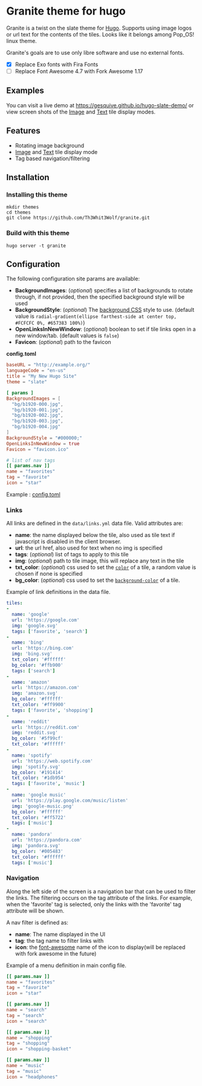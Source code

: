 # Granite theme for hugo

Granite is a twist on the slate theme for [Hugo](http://gohugo.io/). Supports using image logos or url text for the contents of the tiles. Looks like it belongs among Pop_OS! linux theme.

Granite's goals are to use only libre software and use no external fonts.

- [x] Replace Exo fonts with Fira Fonts 
- [ ] Replace Font Awesome 4.7 with Fork Awesome 1.17

## Examples

You can visit a live demo at https://gesquive.github.io/hugo-slate-demo/ or view
screen shots of the [Image](https://raw.githubusercontent.com/gesquive/slate/master/images/icon_tiles.png) and [Text](https://raw.githubusercontent.com/gesquive/slate/master/images/text_tiles.png) tile display modes.

## Features
 - Rotating image background
 - [Image](https://raw.githubusercontent.com/gesquive/slate/master/images/icon_tiles.png) and [Text](https://raw.githubusercontent.com/gesquive/slate/master/images/text_tiles.png) tile display mode
 - Tag based navigation/filtering


## Installation

### Installing this theme

    mkdir themes
    cd themes
    git clone https://github.com/Th3Whit3Wolf/granite.git

### Build with this theme

    hugo server -t granite

## Configuration

The following configuration site params are available:

- **BackgroundImages**: (_optional_) specifies a list of backgrounds to rotate through, if not provided, then the specified background style will be used
- **BackgroundStyle**: (_optional_) The [background CSS](https://developer.mozilla.org/en-US/docs/Web/CSS/background) style to use. (default value is `radial-gradient(ellipse farthest-side at center top, #FCFCFC 0%, #657383 100%)`)
- **OpenLinksInNewWindow**: (_optional_) boolean to set if tile links open in a new window/tab. (default values is `false`)
- **Favicon**: (_optional_) path to the favicon

**config.toml**

``` toml
baseURL = "http://example.org/"
languageCode = "en-us"
title = "My New Hugo Site"
theme = "slate"

[ params ]
BackgroundImages = [
  "bg/b1920-000.jpg",
  "bg/b1920-001.jpg",
  "bg/b1920-002.jpg",
  "bg/b1920-003.jpg",
  "bg/b1920-004.jpg"
]
BackgroundStyle = "#000000;"
OpenLinksInNewWindow = true
Favicon = "favicon.ico"

# list of nav tags
[[ params.nav ]]
name = "favorites"
tag = "favorite"
icon = "star"

```

Example : [config.toml](https://github.com/gesquive/hugo-slate-demo/blob/master/config.toml)

### Links

All links are defined in the `data/links.yml` data file. Valid attributes are:

- **name**: the name displayed below the tile, also used as tile text if javascript is disabled in the client browser.
- **url**: the url href, also used for text when no img is specified
- **tags**: (_optional_) list of tags to apply to this tile
- **img**: (_optional_) path to tile image, this will replace any text in the tile
-  **txt_color**: (_optional_) css used to set the [`color`](https://developer.mozilla.org/en-US/docs/Web/CSS/color) of a tile, a random value is chosen if none is specified
- **bg_color**: (_optional_) css used to set the [`background-color`](https://developer.mozilla.org/en-US/docs/Web/CSS/background-color) of a tile.

Example of link definitions in the data file.

``` yaml
tiles:
-
  name: 'google'
  url: 'https://google.com'
  img: 'google.svg'
  tags: ['favorite', 'search']
-
  name: 'bing'
  url: 'https://bing.com'
  img: 'bing.svg'
  txt_color: '#ffffff'
  bg_color: '#ffb900'
  tags: ['search']
-
  name: 'amazon'
  url: 'https://amazon.com'
  img: 'amazon.svg'
  bg_color: '#ffffff'
  txt_color: '#ff9900'
  tags: ['favorite', 'shopping']
-
  name: 'reddit'
  url: 'https://reddit.com'
  img: 'reddit.svg'
  bg_color: '#5f99cf'
  txt_color: '#ffffff'
-
  name: 'spotify'
  url: 'https://web.spotify.com'
  img: 'spotify.svg'
  bg_color: '#191414'
  txt_color: '#1db954'
  tags: ['favorite', 'music']
-
  name: 'google music'
  url: 'https://play.google.com/music/listen'
  img: 'google-music.png'
  bg_color: '#ffffff'
  txt_color: '#ff5722'
  tags: ['music']
-
  name: 'pandora'
  url: 'https://pandora.com'
  img: 'pandora.svg'
  bg_color: '#005483'
  txt_color: '#ffffff'
  tags: ['music']
```

### Navigation

Along the left side of the screen is a navigation bar that can be used to filter the links. The filtering occurs on the tag attribute of the links. For example, when the 'favorite' tag is selected, only the links with the 'favorite' tag attribute will be shown.

A nav filter is defined as:

- **name**: The name displayed in the UI
- **tag**: the tag name to filter links with
- **icon**: the [font-awesome](http://fontawesome.io/icons/) name of the icon to display(will be  replaced with fork awesome in the future)

Example of a menu definition in main config file.


``` toml
[[ params.nav ]]
name = "favorites"
tag = "favorite"
icon = "star"

[[ params.nav ]]
name = "search"
tag = "search"
icon = "search"

[[ params.nav ]]
name = "shopping"
tag = "shopping"
icon = "shopping-basket"

[[ params.nav ]]
name = "music"
tag = "music"
icon = "headphones"
```
